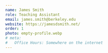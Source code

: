```yaml
---
name: James Smith
role: Teaching Assistant
email: james.smith@berkeley.edu
website: https://jamesdsmith.net/
order: 1
photo: empty-profile.webp
# meta:
#   Office Hours: Somewhere on the internet
---
```

